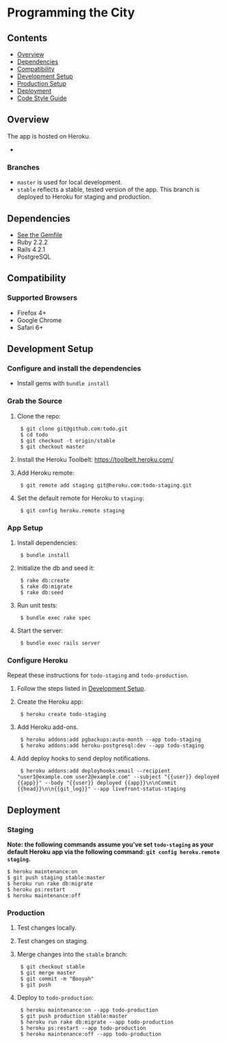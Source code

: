 # Programming the City

## Contents

* [Overview](#overview)
* [Dependencies](#dependencies)
* [Compatibility](#compatibility)
* [Development Setup](#development-setup)
* [Production Setup](#production-setup)
* [Deployment](#deployment)
* [Code Style Guide](#code-style-guide)
## Overview

The app is hosted on Heroku.

* 

### Branches

* `master` is used for local development.
* `stable` reflects a stable, tested version of the app. This branch is deployed to Heroku for staging and production.

## Dependencies

* [See the Gemfile](https://github.com/todo/blob/master/Gemfile)
* Ruby 2.2.2
* Rails 4.2.1
* PostgreSQL

## Compatibility

### Supported Browsers

* Firefox 4+
* Google Chrome
* Safari 6+

## Development Setup

### Configure and install the dependencies

* Install gems with `bundle install`

### Grab the Source

1. Clone the repo:

        $ git clone git@github.com:todo.git
        $ cd todo
        $ git checkout -t origin/stable
        $ git checkout master

2. Install the Heroku Toolbelt: https://toolbelt.heroku.com/

3. Add Heroku remote:

        $ git remote add staging git@heroku.com:todo-staging.git

4. Set the default remote for Heroku to `staging`:

        $ git config heroku.remote staging

### App Setup

1. Install dependencies:

        $ bundle install

2. Initialize the db and seed it:

        $ rake db:create
        $ rake db:migrate
        $ rake db:seed

3. Run unit tests:

        $ bundle exec rake spec

4. Start the server:

        $ bundle exec rails server

### Configure Heroku

Repeat these instructions for `todo-staging` and `todo-production`.

1. Follow the steps listed in [Development Setup](#development-setup).
2. Create the Heroku app:

        $ heroku create todo-staging

3. Add Heroku add-ons.

        $ heroku addons:add pgbackups:auto-month --app todo-staging
        $ heroku addons:add heroku-postgresql:dev --app todo-staging

4. Add deploy hooks to send deploy notifications.

        $ heroku addons:add deployhooks:email --recipient "user1@example.com user2@example.com" --subject "{{user}} deployed {{app}}" --body "{{user}} deployed {{app}}\n\nCommit {{head}}\n\n{{git_log}}" --app livefront-status-staging


## Deployment

### Staging

**Note: the following commands assume you've set `todo-staging` as your default Heroku app via the following command: `git config heroku.remote staging`.**

    $ heroku maintenance:on
    $ git push staging stable:master
    $ heroku run rake db:migrate
    $ heroku ps:restart
    $ heroku maintenance:off

### Production

1. Test changes locally.

2. Test changes on staging.

3. Merge changes into the `stable` branch:

        $ git checkout stable
        $ git merge master
        $ git commit -m "Booyah"
        $ git push

4. Deploy to `todo-production`:

        $ heroku maintenance:on --app todo-production
        $ git push production stable:master
        $ heroku run rake db:migrate --app todo-production
        $ heroku ps:restart --app todo-production
        $ heroku maintenance:off --app todo-production
